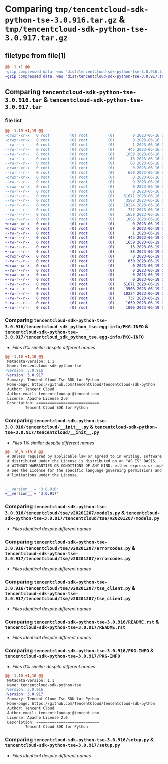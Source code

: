 # Comparing `tmp/tencentcloud-sdk-python-tse-3.0.916.tar.gz` & `tmp/tencentcloud-sdk-python-tse-3.0.917.tar.gz`

## filetype from file(1)

```diff
@@ -1 +1 @@
-gzip compressed data, was "dist/tencentcloud-sdk-python-tse-3.0.916.tar", last modified: Fri Jun 16 00:44:37 2023, max compression
+gzip compressed data, was "dist/tencentcloud-sdk-python-tse-3.0.917.tar", last modified: Mon Jun 19 00:36:39 2023, max compression
```

## Comparing `tencentcloud-sdk-python-tse-3.0.916.tar` & `tencentcloud-sdk-python-tse-3.0.917.tar`

### file list

```diff
@@ -1,19 +1,19 @@
-drwxr-xr-x   0 root         (0) root         (0)        0 2023-06-16 00:44:37.000000 tencentcloud-sdk-python-tse-3.0.916/
-drwxr-xr-x   0 root         (0) root         (0)        0 2023-06-16 00:44:37.000000 tencentcloud-sdk-python-tse-3.0.916/tencentcloud_sdk_python_tse.egg-info/
--rw-r--r--   0 root         (0) root         (0)        1 2023-06-16 00:44:37.000000 tencentcloud-sdk-python-tse-3.0.916/tencentcloud_sdk_python_tse.egg-info/dependency_links.txt
--rw-r--r--   0 root         (0) root         (0)      445 2023-06-16 00:44:37.000000 tencentcloud-sdk-python-tse-3.0.916/tencentcloud_sdk_python_tse.egg-info/SOURCES.txt
--rw-r--r--   0 root         (0) root         (0)     1659 2023-06-16 00:44:37.000000 tencentcloud-sdk-python-tse-3.0.916/tencentcloud_sdk_python_tse.egg-info/PKG-INFO
--rw-r--r--   0 root         (0) root         (0)       13 2023-06-16 00:44:37.000000 tencentcloud-sdk-python-tse-3.0.916/tencentcloud_sdk_python_tse.egg-info/top_level.txt
--rw-r--r--   0 root         (0) root         (0)       88 2023-06-16 00:44:37.000000 tencentcloud-sdk-python-tse-3.0.916/setup.cfg
-drwxr-xr-x   0 root         (0) root         (0)        0 2023-06-16 00:44:37.000000 tencentcloud-sdk-python-tse-3.0.916/tencentcloud/
--rw-r--r--   0 root         (0) root         (0)      630 2023-06-16 00:44:37.000000 tencentcloud-sdk-python-tse-3.0.916/tencentcloud/__init__.py
-drwxr-xr-x   0 root         (0) root         (0)        0 2023-06-16 00:44:37.000000 tencentcloud-sdk-python-tse-3.0.916/tencentcloud/tse/
--rw-r--r--   0 root         (0) root         (0)        0 2023-06-16 00:44:37.000000 tencentcloud-sdk-python-tse-3.0.916/tencentcloud/tse/__init__.py
-drwxr-xr-x   0 root         (0) root         (0)        0 2023-06-16 00:44:37.000000 tencentcloud-sdk-python-tse-3.0.916/tencentcloud/tse/v20201207/
--rw-r--r--   0 root         (0) root         (0)        0 2023-06-16 00:44:37.000000 tencentcloud-sdk-python-tse-3.0.916/tencentcloud/tse/v20201207/__init__.py
--rw-r--r--   0 root         (0) root         (0)    61671 2023-06-16 00:44:37.000000 tencentcloud-sdk-python-tse-3.0.916/tencentcloud/tse/v20201207/models.py
--rw-r--r--   0 root         (0) root         (0)     3508 2023-06-16 00:44:37.000000 tencentcloud-sdk-python-tse-3.0.916/tencentcloud/tse/v20201207/errorcodes.py
--rw-r--r--   0 root         (0) root         (0)    10224 2023-06-16 00:44:37.000000 tencentcloud-sdk-python-tse-3.0.916/tencentcloud/tse/v20201207/tse_client.py
--rw-r--r--   0 root         (0) root         (0)      737 2023-06-16 00:44:37.000000 tencentcloud-sdk-python-tse-3.0.916/README.rst
--rw-r--r--   0 root         (0) root         (0)     1659 2023-06-16 00:44:37.000000 tencentcloud-sdk-python-tse-3.0.916/PKG-INFO
--rw-r--r--   0 root         (0) root         (0)     1006 2023-06-16 00:44:37.000000 tencentcloud-sdk-python-tse-3.0.916/setup.py
+drwxr-xr-x   0 root         (0) root         (0)        0 2023-06-19 00:36:39.000000 tencentcloud-sdk-python-tse-3.0.917/
+drwxr-xr-x   0 root         (0) root         (0)        0 2023-06-19 00:36:39.000000 tencentcloud-sdk-python-tse-3.0.917/tencentcloud_sdk_python_tse.egg-info/
+-rw-r--r--   0 root         (0) root         (0)        1 2023-06-19 00:36:39.000000 tencentcloud-sdk-python-tse-3.0.917/tencentcloud_sdk_python_tse.egg-info/dependency_links.txt
+-rw-r--r--   0 root         (0) root         (0)      445 2023-06-19 00:36:39.000000 tencentcloud-sdk-python-tse-3.0.917/tencentcloud_sdk_python_tse.egg-info/SOURCES.txt
+-rw-r--r--   0 root         (0) root         (0)     1659 2023-06-19 00:36:39.000000 tencentcloud-sdk-python-tse-3.0.917/tencentcloud_sdk_python_tse.egg-info/PKG-INFO
+-rw-r--r--   0 root         (0) root         (0)       13 2023-06-19 00:36:39.000000 tencentcloud-sdk-python-tse-3.0.917/tencentcloud_sdk_python_tse.egg-info/top_level.txt
+-rw-r--r--   0 root         (0) root         (0)       88 2023-06-19 00:36:39.000000 tencentcloud-sdk-python-tse-3.0.917/setup.cfg
+drwxr-xr-x   0 root         (0) root         (0)        0 2023-06-19 00:36:39.000000 tencentcloud-sdk-python-tse-3.0.917/tencentcloud/
+-rw-r--r--   0 root         (0) root         (0)      630 2023-06-19 00:36:38.000000 tencentcloud-sdk-python-tse-3.0.917/tencentcloud/__init__.py
+drwxr-xr-x   0 root         (0) root         (0)        0 2023-06-19 00:36:39.000000 tencentcloud-sdk-python-tse-3.0.917/tencentcloud/tse/
+-rw-r--r--   0 root         (0) root         (0)        0 2023-06-19 00:36:38.000000 tencentcloud-sdk-python-tse-3.0.917/tencentcloud/tse/__init__.py
+drwxr-xr-x   0 root         (0) root         (0)        0 2023-06-19 00:36:39.000000 tencentcloud-sdk-python-tse-3.0.917/tencentcloud/tse/v20201207/
+-rw-r--r--   0 root         (0) root         (0)        0 2023-06-19 00:36:38.000000 tencentcloud-sdk-python-tse-3.0.917/tencentcloud/tse/v20201207/__init__.py
+-rw-r--r--   0 root         (0) root         (0)    61671 2023-06-19 00:36:38.000000 tencentcloud-sdk-python-tse-3.0.917/tencentcloud/tse/v20201207/models.py
+-rw-r--r--   0 root         (0) root         (0)     3508 2023-06-19 00:36:38.000000 tencentcloud-sdk-python-tse-3.0.917/tencentcloud/tse/v20201207/errorcodes.py
+-rw-r--r--   0 root         (0) root         (0)    10224 2023-06-19 00:36:38.000000 tencentcloud-sdk-python-tse-3.0.917/tencentcloud/tse/v20201207/tse_client.py
+-rw-r--r--   0 root         (0) root         (0)      737 2023-06-19 00:36:38.000000 tencentcloud-sdk-python-tse-3.0.917/README.rst
+-rw-r--r--   0 root         (0) root         (0)     1659 2023-06-19 00:36:39.000000 tencentcloud-sdk-python-tse-3.0.917/PKG-INFO
+-rw-r--r--   0 root         (0) root         (0)     1006 2023-06-19 00:36:38.000000 tencentcloud-sdk-python-tse-3.0.917/setup.py
```

### Comparing `tencentcloud-sdk-python-tse-3.0.916/tencentcloud_sdk_python_tse.egg-info/PKG-INFO` & `tencentcloud-sdk-python-tse-3.0.917/tencentcloud_sdk_python_tse.egg-info/PKG-INFO`

 * *Files 0% similar despite different names*

```diff
@@ -1,10 +1,10 @@
 Metadata-Version: 1.1
 Name: tencentcloud-sdk-python-tse
-Version: 3.0.916
+Version: 3.0.917
 Summary: Tencent Cloud Tse SDK for Python
 Home-page: https://github.com/TencentCloud/tencentcloud-sdk-python
 Author: Tencent Cloud
 Author-email: tencentcloudapi@tencent.com
 License: Apache License 2.0
 Description: ============================
         Tencent Cloud SDK for Python
```

### Comparing `tencentcloud-sdk-python-tse-3.0.916/tencentcloud/__init__.py` & `tencentcloud-sdk-python-tse-3.0.917/tencentcloud/__init__.py`

 * *Files 1% similar despite different names*

```diff
@@ -10,8 +10,8 @@
 # Unless required by applicable law or agreed to in writing, software
 # distributed under the License is distributed on an "AS IS" BASIS,
 # WITHOUT WARRANTIES OR CONDITIONS OF ANY KIND, either express or implied.
 # See the License for the specific language governing permissions and
 # limitations under the License.
 
 
-__version__ = '3.0.916'
+__version__ = '3.0.917'
```

### Comparing `tencentcloud-sdk-python-tse-3.0.916/tencentcloud/tse/v20201207/models.py` & `tencentcloud-sdk-python-tse-3.0.917/tencentcloud/tse/v20201207/models.py`

 * *Files identical despite different names*

### Comparing `tencentcloud-sdk-python-tse-3.0.916/tencentcloud/tse/v20201207/errorcodes.py` & `tencentcloud-sdk-python-tse-3.0.917/tencentcloud/tse/v20201207/errorcodes.py`

 * *Files identical despite different names*

### Comparing `tencentcloud-sdk-python-tse-3.0.916/tencentcloud/tse/v20201207/tse_client.py` & `tencentcloud-sdk-python-tse-3.0.917/tencentcloud/tse/v20201207/tse_client.py`

 * *Files identical despite different names*

### Comparing `tencentcloud-sdk-python-tse-3.0.916/README.rst` & `tencentcloud-sdk-python-tse-3.0.917/README.rst`

 * *Files identical despite different names*

### Comparing `tencentcloud-sdk-python-tse-3.0.916/PKG-INFO` & `tencentcloud-sdk-python-tse-3.0.917/PKG-INFO`

 * *Files 0% similar despite different names*

```diff
@@ -1,10 +1,10 @@
 Metadata-Version: 1.1
 Name: tencentcloud-sdk-python-tse
-Version: 3.0.916
+Version: 3.0.917
 Summary: Tencent Cloud Tse SDK for Python
 Home-page: https://github.com/TencentCloud/tencentcloud-sdk-python
 Author: Tencent Cloud
 Author-email: tencentcloudapi@tencent.com
 License: Apache License 2.0
 Description: ============================
         Tencent Cloud SDK for Python
```

### Comparing `tencentcloud-sdk-python-tse-3.0.916/setup.py` & `tencentcloud-sdk-python-tse-3.0.917/setup.py`

 * *Files identical despite different names*

